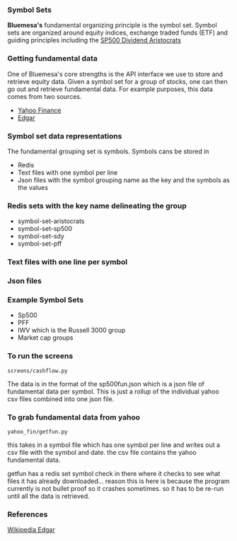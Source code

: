
### Symbol Sets

**Bluemesa's** fundamental organizing principle is the symbol set.
Symbol sets are organized around equity indices, exchange traded funds (ETF) and guiding principles
including the
[SP500 Dividend Aristocrats](https://en.wikipedia.org/wiki/S%26P_500_Dividend_Aristocrats)

### Getting fundamental data

One of Bluemesa's core strengths is the API interface we use
to store and retrieve equity data.  Given a symbol set for
a group of stocks, one can then go out and retrieve fundamental
data.  For example purposes, this data comes from two sources.

  * [Yahoo Finance](https://finance.yahoo.com/)
  * [Edgar](https://www.sec.gov/edgar.shtml)

### Symbol set data representations

The fundamental grouping set is symbols. Symbols cans be stored in

  * Redis
  * Text files with one symbol per line
  * Json files with the symbol grouping name as the key and the symbols as the values

### Redis sets with the key name delineating the group

  * symbol-set-aristocrats
  * symbol-set-sp500
  * symbol-set-sdy
  * symbol-set-pff

### Text files with one line per symbol

### Json files

### Example Symbol Sets

  * Sp500
  * PFF
  * IWV which is the Russell 3000 group
  * Market cap groups

### To run the screens

```
screens/cashflow.py
```

The data is in the format of the sp500fun.json
which is a json file of fundamental data per symbol.
This is just a rollup of the individual yahoo csv files
combined into one json file.

### To grab fundamental data from yahoo

```
yahoo_fin/getfun.py
```

this takes in a symbol file which has one symbol per line
and writes out a csv file with the symbol and date.
the csv file contains the yahoo fundamental data.

getfun has a redis set symbol check in there where it checks
to see what files it has already downloaded...
reason this is here is because the program currently is not
bullet proof so it crashes sometimes.
so it has to be re-run until all the data is retrieved.

### References
[Wikipedia Edgar](https://en.wikipedia.org/wiki/EDGAR)

